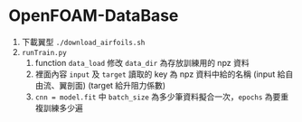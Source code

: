# OpenFOAM-DataBase
1. 下載翼型 `./download_airfoils.sh`
2. `runTrain.py`
    1. function `data_load` 修改 `data_dir` 為存放訓練用的 npz 資料
    2. 裡面內容 `input` 及 `target` 讀取的 key 為 npz 資料中給的名稱 (input 給自由流、翼剖面) (target 給升阻力係數)
    3. `cnn = model.fit` 中 `batch_size` 為多少筆資料擬合一次，`epochs` 為要重複訓練多少遍
